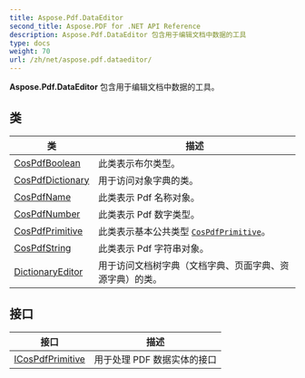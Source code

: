```yaml
---
title: Aspose.Pdf.DataEditor
second_title: Aspose.PDF for .NET API Reference
description: Aspose.Pdf.DataEditor 包含用于编辑文档中数据的工具
type: docs
weight: 70
url: /zh/net/aspose.pdf.dataeditor/
---
```

**Aspose.Pdf.DataEditor** 包含用于编辑文档中数据的工具。

## 类

| 类 | 描述 |
| --- | --- |
| [CosPdfBoolean](./cospdfboolean/) | 此类表示布尔类型。 |
| [CosPdfDictionary](./cospdfdictionary/) | 用于访问对象字典的类。 |
| [CosPdfName](./cospdfname/) | 此类表示 Pdf 名称对象。 |
| [CosPdfNumber](./cospdfnumber/) | 此类表示 Pdf 数字类型。 |
| [CosPdfPrimitive](./cospdfprimitive/) | 此类表示基本公共类型 [`CosPdfPrimitive`](../aspose.pdf.dataeditor/cospdfprimitive/)。 |
| [CosPdfString](./cospdfstring/) | 此类表示 Pdf 字符串对象。 |
| [DictionaryEditor](./dictionaryeditor/) | 用于访问文档树字典（文档字典、页面字典、资源字典）的类。 |
## 接口

| 接口 | 描述 |
| --- | --- |
| [ICosPdfPrimitive](./icospdfprimitive/) | 用于处理 PDF 数据实体的接口 |